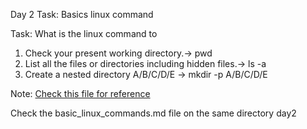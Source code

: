 Day 2 Task: Basics linux command

Task: What is the linux command to 
1. Check your present working directory.-> pwd
2. List all the files or directories including hidden files.-> ls -a
3. Create a nested directory A/B/C/D/E -> mkdir -p A/B/C/D/E

Note: [Check this file for reference](basic_linux_commands.md)

Check the basic_linux_commands.md file on the same directory day2
